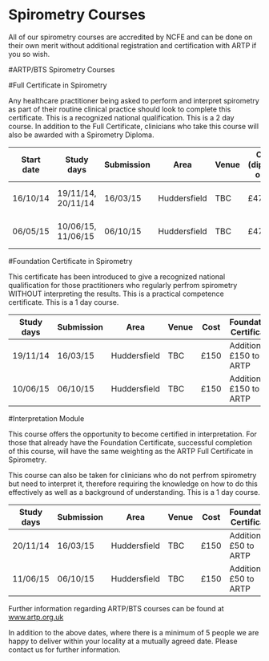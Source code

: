 # Spirometry Courses

All of our spirometry courses are accredited by NCFE and can be done on their own merit without additional registration and certification with ARTP if you so wish. 

#ARTP/BTS Spirometry Courses

#Full Certificate in Spirometry

Any healthcare practitioner being asked to perform and interpret spirometry as part of their routine clinical practice should look to complete this certificate. This is a recognized national qualification. This is a 2 day course. In addition to the Full Certificate, clinicians who take this course will also be awarded with a Spirometry Diploma.

| Start date | Study days         | Submission | Area          | Venue | Cost (diploma only)| Full Certificate      |
| -----------|--------------------|------------|---------------|-------|--------------------|-----------------------|
| 16/10/14   | 19/11/14, 20/11/14 | 16/03/15   | Huddersfield  | TBC   | £475               |Additional £200 to ARTP|
| 06/05/15   | 10/06/15, 11/06/15 | 06/10/15   | Huddersfield  | TBC   | £475               |Additional £200 to ARTP| 

#Foundation Certificate in Spirometry

This certificate has been introduced to give a recognized national qualification for those practitioners who regularly perfrom spirometry WITHOUT interpreting the results. This is a practical competence certificate. This is a 1 day course.

| Study days        | Submission | Area          | Venue | Cost | Foundation Certificate      |
|-------------------|------------|---------------|-------|------|-----------------------------|
| 19/11/14          | 16/03/15   | Huddersfield  | TBC   | £150 |Additional £150 to ARTP      |
| 10/06/15          | 06/10/15   | Huddersfield  | TBC   | £150 |Additional £150 to ARTP      | 


#Interpretation Module

This course offers the opportunity to become certified in interpretation. For those that already have the Foundation Certificate, successful completion of this course, will have the same weighting as the ARTP Full Certificate in Spirometry.

This course can also be taken for clinicians who do not perfrom spirometry but need to interpret it, therefore requiring the knowledge on how to do this effectively as well as a background of understanding. This is a 1 day course.

| Study days        | Submission | Area          | Venue | Cost | Foundation Certificate      |
|-------------------|------------|---------------|-------|------|-----------------------------|
| 20/11/14          | 16/03/15   | Huddersfield  | TBC   | £150 |Additional £50 to ARTP       |
| 11/06/15          | 06/10/15   | Huddersfield  | TBC   | £150 |Additional £50 to ARTP       | 

Further information regarding ARTP/BTS courses can be found at www.artp.org.uk

In addition to the above dates, where there is a minimum of 5 people we are happy to deliver within your locality at a mutually agreed date. Please contact us for further information.
